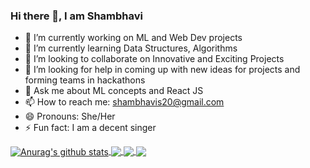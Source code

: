 ### Hi there 👋, I am Shambhavi 

<!--
**Shambhavi-Singh/Shambhavi-Singh** is a ✨ _special_ ✨ repository because its `README.md` (this file) appears on your GitHub profile.-->



- 🔭 I’m currently working on ML and Web Dev projects
- 🌱 I’m currently learning Data Structures, Algorithms
- 👯 I’m looking to collaborate on Innovative and Exciting Projects 
- 🤔 I’m looking for help in coming up with new ideas for projects and forming teams in hackathons
- 💬 Ask me about ML concepts and React JS
- 📫 How to reach me: shambhavis20@gmail.com
- 😄 Pronouns: She/Her
- ⚡ Fun fact: I am a decent singer


<a href="https://github.com/Shambhavi-Singh/github-readme-stats">
  <img align="center" src="https://github-readme-stats.vercel.app/api?username=Shambhavi-Singh&show_icons=true&include_all_commits=true&theme=material-palenight" alt="Anurag's github stats" />
</a>
<a href="https://github.com/Shambhavi-Singh/github-readme-stats">
  
  <img align="center" src="https://github-readme-stats.vercel.app/api/top-langs/?username=Shambhavi-Singh&layout=compact&theme=material-palenight" />
</a>

<a href="https://github.com/Shambhavi-Singh/github-readme-stats">
  
  <img align="center" src="https://github-readme-stats.vercel.app/api/pin/?username=Shambhavi-Singh&repo=github-readme-stats&theme=material-palenight" />
</a>    

<a href="https://github.com/Shambhavi-Singh/Shambhavi-Singh.github.io">
 
  <img align="center" src="https://github-readme-stats.vercel.app/api/pin/?username=Shambhavi-Singh&repo=Shambhavi-Singh.github.io&theme=material-palenight" />
</a>
